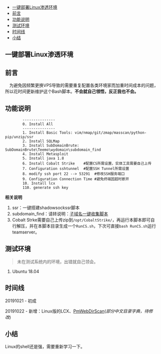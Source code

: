 <!-- TOC -->

- [一键部署Linux渗透环境](#一键部署linux渗透环境)
- [前言](#前言)
- [功能说明](#功能说明)
- [测试环境](#测试环境)
- [时间线](#时间线)
- [小结](#小结)

<!-- /TOC -->

## 一键部署Linux渗透环境
## 前言
&emsp;为避免因频繁更换VPS导致的需要重复配置各类环境家而加重时间成本的问题，所以花时间更新维护这个Bash脚本。**不会就自己领悟，反正我也不会。**

## 功能说明
```
        ---------------
        0. Install All
        ---------------
        1. Install Basic Tools: vim/nmap/git/zmap/masscan/python-pip/unzip/ssr
        2. Install SQLMap
        3. Install SubDomainBrute: SubDomainBrute\Teemo\wydomain\subdomain_find
        4. Install Metasploit
        5. Install java 1.8         
        6. Install Cobalt Strike    #配置CS所需设置，实体工具需要自己上传
        7. Configuration sshtunnel  #配置SSH Tunnel所需设置
        8. modify ssh port 22 --> 53291  #修改SSH服务端口
        9. Configuration Connection Time #避免终端因超时断开
        10. Install lcx
        110. generate ssh key
```
**相关说明**
1. ssr：一键搭建shadowsockssr脚本
2. subdomain_find：请转说明：[子域名一键收集脚本](https://52stu.me/2019/10/21/%E5%AD%90%E5%9F%9F%E5%90%8D%E4%B8%80%E9%94%AE%E6%94%B6%E9%9B%86%E8%84%9A%E6%9C%AC/)
3. Cobalt Strke需要自己上传zip到`/opt/CobaltStrike/`，再运行本脚本即可自行解压，并在本脚本目录生成一个`RunCS.sh`，下次可直接`bash RunCS.sh`运行teamserver。

## 测试环境
>未在测试系统内的环境，出错就自己领会。
1. Ubuntu 18.04


## 时间线
20191021 - 初成

20191022 - 新增：Linux版的LCX、[PmWebDirScan](https://github.com/pmiaowu/PmWebDirScan)(*部分中文目录字典，待修改*)

## 小结
Linux的shell还是强，需要重新学习一下。